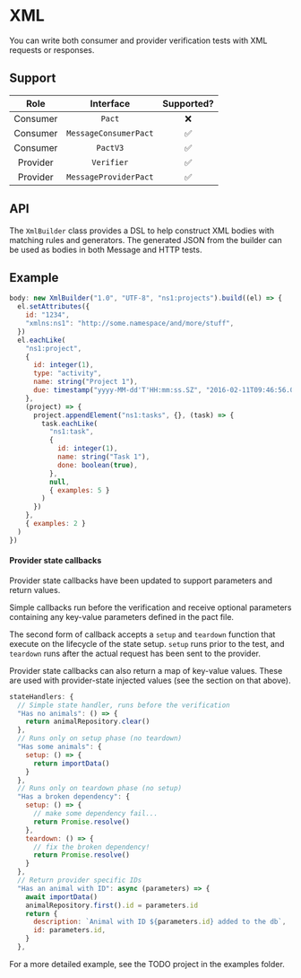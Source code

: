 # XML

You can write both consumer and provider verification tests with XML requests or responses. 

## Support

| Role      | Interface            | Supported? |
|:---------:|:--------------------:|:----------:|
| Consumer | `Pact`                |     ❌      |
| Consumer | `MessageConsumerPact` |     ✅      |
| Consumer | `PactV3`              |     ✅      |
| Provider | `Verifier`            |     ✅      |
| Provider | `MessageProviderPact` |     ✅      |

## API

The `XmlBuilder` class provides a DSL to help construct XML bodies with matching rules and generators. The generated JSON from the builder can be used as bodies in both Message and HTTP tests.

## Example


```js
body: new XmlBuilder("1.0", "UTF-8", "ns1:projects").build((el) => {
  el.setAttributes({
    id: "1234",
    "xmlns:ns1": "http://some.namespace/and/more/stuff",
  })
  el.eachLike(
    "ns1:project",
    {
      id: integer(1),
      type: "activity",
      name: string("Project 1"),
      due: timestamp("yyyy-MM-dd'T'HH:mm:ss.SZ", "2016-02-11T09:46:56.023Z"),
    },
    (project) => {
      project.appendElement("ns1:tasks", {}, (task) => {
        task.eachLike(
          "ns1:task",
          {
            id: integer(1),
            name: string("Task 1"),
            done: boolean(true),
          },
          null,
          { examples: 5 }
        )
      })
    },
    { examples: 2 }
  )
})
```

#### Provider state callbacks

Provider state callbacks have been updated to support parameters and return values.

Simple callbacks run before the verification and receive optional parameters containing any key-value  parameters defined in the pact file.

The second form of callback accepts a `setup` and `teardown` function that execute on the lifecycle of the state setup. `setup` runs prior to the test, and `teardown` runs after the actual request has been sent to the provider.

Provider state callbacks can also return a map of key-value values. These are used with provider-state injected values (see the section on that above).

```javascript
stateHandlers: {
  // Simple state handler, runs before the verification
  "Has no animals": () => {
    return animalRepository.clear()
  },
  // Runs only on setup phase (no teardown)
  "Has some animals": {
    setup: () => {
      return importData()
    }
  },
  // Runs only on teardown phase (no setup)
  "Has a broken dependency": {
    setup: () => {
      // make some dependency fail...
      return Promise.resolve()
    },
    teardown: () => {
      // fix the broken dependency!
      return Promise.resolve()
    }
  },
  // Return provider specific IDs
  "Has an animal with ID": async (parameters) => {
    await importData()
    animalRepository.first().id = parameters.id
    return {
      description: `Animal with ID ${parameters.id} added to the db`,
      id: parameters.id,
    }
  },
```

For a more detailed example, see the TODO project in the examples folder.